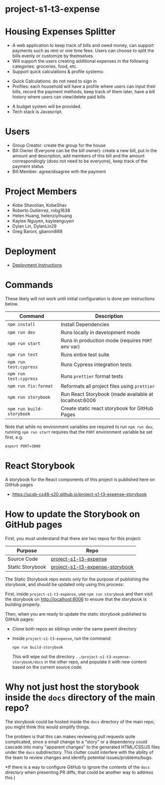 # project-s1-t3-expense

# Housing Expenses Splitter

- A web application to keep track of bills and owed money, can support payments such as rent or one time fees. Users can choose to split the bills evenly or customize by themselves.
- Will support the users creating additional expenses in the following categories: groceries, food, etc.
- Support quick calculations & profile systems:

* Quick Calculations: do not need to sign in
* Profiles: each household will have a profile where users can input their bills, record the payment methods, keep track of them later, have a bill history where users can view/delete paid bills

- A budget system will be provided.
- Tech stack is Javascript.

# Users

- Group Creator: create the group for the house
- Bill Owner (Everyone can be the bill owner): create a new bill, put in the amount and description, add members of this bill and the amount correspondingly (does not need to be everyone), keep track of the payment status
- Bill Member: agree/disagree with the payment

# Project Members

* Kobe Shavolian, KobeShav
* Roberto Gutierrez, robg1638
* Helen Huang, helenziyihuang
* Kaylee Nguyen, kayleenguyen
* Dylan Lin, DylanLin29
* Greg Baroni, gbaroni888

# Deployment
* [Deployment Instructions](./docs/DEPLOY.md)

# Commands

These likely will not work until initial configuration is done per instructions below.

| Command                   | Description                                           |
| ------------------------- | ----------------------------------------------------- |
| `npm install`             | Install Dependencies                                  |
| `npm run dev`             | Runs locally in development mode                      |
| `npm run start`           | Runs in production mode (requires `PORT` env var)     |
| `npm run test`            | Runs entire test suite                                |
| `npm run test:cypress`    | Runs Cypress integration tests                        |
| `npm run test:cypress`    | Runs `prettier` format tests                          |
| `npm run fix:format`      | Reformats all project files using `prettier`          |
| `npm run storybook`       | Run React Storybook (made available at localhost:6006 |
| `npm run build-storybook` | Create static react storybook for GitHub Pages        |

Note that while no environment variables are required to run
`npm run dev`, running `npm run start` requires that the `PORT` environment
variable be set first, e.g.

```
export PORT=3000
```

# React Storybook

A storybook for the React components of this project is published here on GitHub pages

- <https://ucsb-cs48-s20.github.io/project-s1-t3-expense-storybook>

# How to update the Storybook on GitHub pages

First, you must understand that there are two repos for this project:

| Purpose          | Repo                                                                                                |
| ---------------- | --------------------------------------------------------------------------------------------------- |
| Source Code      | [project-s1-t3-expense](https://github.com/ucsb-cs48-s20/project-s1-t3-expense)                     |
| Static Storybook | [project-s1-t3-expense-storybook](https://github.com/ucsb-cs48-s20/project-s1-t3-expense-storybook) |

The Static Storybook repo exists only for the purpose of publishing the storybook, and
should be updated only using this process:

First, inside `project-s1-t3-expense`, use `npm run storybook` and then
visit the storybook on <http://localhost:6006> to ensure that the storybook is building properly.

Then, when you are ready to update the static storybook published to GitHub pages:

- Clone both repos as siblings under the same parent directory
- Inside `project-s1-t3-expense`, run the command:

  ```
  npm run build-storybook
  ```

  This will wipe out the directory `../project-s1-t3-expense-storybook/docs` in the other repo, and populate
  it with new content based on the current source code.

# Why not just host the storybook inside the `docs` directory of the main repo?

The storybook could be hosted inside the `docs` directory of the main repo; you might think this would
simplify things.

The problem is that this can makes reviewing pull requests quite complicated, since a small change to
a "story" or a dependency could cascade into many "apparent changes" to the generated HTML/CSS/JS files under
the `docs` subdirectory. This clutter could interfere with the ability of the team to review changes
and identify potential issues/problems/bugs.

\*If there is a way to configure GitHub to ignore the contents of the `docs` directory when presenting
PR diffs, that could be another way to address this.)
